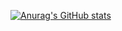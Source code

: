 [![Anurag's GitHub stats](https://github-readme-stats-rose-one-64.vercel.app/api?username=richard-kiy)](https://github.com/anuraghazra/github-readme-stats)
